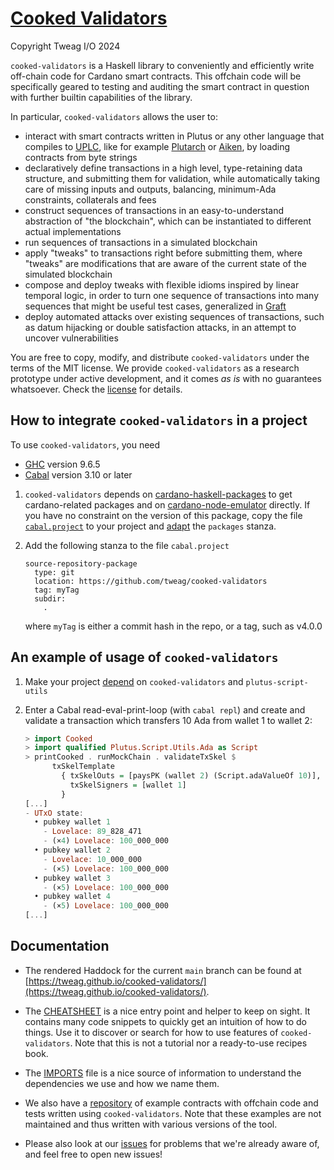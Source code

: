 # [Cooked Validators](https://github.com/tweag/cooked-validators/)

Copyright Tweag I/O 2024

`cooked-validators` is a Haskell library to conveniently and
efficiently write off-chain code for Cardano smart contracts. This
offchain code will be specifically geared to testing and auditing the
smart contract in question with further builtin capabilities of the
library.

In particular, `cooked-validators` allows the user to:
- interact with smart contracts written in Plutus or any other language
  that compiles to [UPLC](https://plutonomicon.github.io/plutonomicon/uplc),
  like for example [Plutarch](https://github.com/Plutonomicon/plutarch-plutus)
  or [Aiken](https://aiken-lang.org/), by loading contracts from byte strings
- declaratively define transactions in a high level, type-retaining
  data structure, and submitting them for validation, while
  automatically taking care of missing inputs and outputs, balancing,
  minimum-Ada constraints, collaterals and fees
- construct sequences of transactions in an easy-to-understand
  abstraction of "the blockchain", which can be instantiated to
  different actual implementations
- run sequences of transactions in a simulated blockchain
- apply "tweaks" to transactions right before submitting them, where
  "tweaks" are modifications that are aware of the current state of
  the simulated blockchain
- compose and deploy tweaks with flexible idioms inspired by linear
  temporal logic, in order to turn one sequence of transactions into
  many sequences that might be useful test cases, generalized in
  [Graft](https://github.com/tweag/graft)
- deploy automated attacks over existing sequences of transactions,
  such as datum hijacking or double satisfaction attacks, in an attempt
  to uncover vulnerabilities

You are free to copy, modify, and distribute `cooked-validators` under
the terms of the MIT license. We provide `cooked-validators` as a
research prototype under active development, and it comes _as is_ with
no guarantees whatsoever. Check the [license](LICENSE) for details.

## How to integrate `cooked-validators` in a project

To use `cooked-validators`, you need
- [GHC](https://www.haskell.org/ghc/download_ghc_9_6_5.html) version 9.6.5
- [Cabal](https://www.haskell.org/cabal) version 3.10 or later

1. `cooked-validators` depends on
[cardano-haskell-packages](https://github.com/input-output-hk/cardano-haskell-packages)
to get cardano-related packages and on
[cardano-node-emulator](https://github.com/IntersectMBO/cardano-node-emulator)
directly. If you have no constraint on the version of this package,
copy the file [`cabal.project`](./cabal.project) to your project and
[adapt](https://cabal.readthedocs.io/en/stable/cabal-project.html#specifying-the-local-packages)
the `packages` stanza.
   
2. Add the following stanza to the file `cabal.project`
   ```cabal.project
   source-repository-package
     type: git
     location: https://github.com/tweag/cooked-validators
     tag: myTag
     subdir:
       .
   ```
   where `myTag` is either a commit hash in the repo, or a tag, such as v4.0.0
   
## An example of usage of `cooked-validators`
   
1. Make your project
   [depend](https://cabal.readthedocs.io/en/stable/getting-started.html#adding-dependencies)
   on `cooked-validators` and `plutus-script-utils`
   
3. Enter a Cabal read-eval-print-loop (with `cabal repl`)
   and create and validate a transaction which transfers 10 Ada
   from wallet 1 to wallet 2:
   ```haskell
   > import Cooked
   > import qualified Plutus.Script.Utils.Ada as Script
   > printCooked . runMockChain . validateTxSkel $
         txSkelTemplate
           { txSkelOuts = [paysPK (wallet 2) (Script.adaValueOf 10)],
             txSkelSigners = [wallet 1]
           }
   [...]
   - UTxO state:
     • pubkey wallet 1
       - Lovelace: 89_828_471
       - (×4) Lovelace: 100_000_000
     • pubkey wallet 2
       - Lovelace: 10_000_000
       - (×5) Lovelace: 100_000_000
     • pubkey wallet 3
       - (×5) Lovelace: 100_000_000
     • pubkey wallet 4
       - (×5) Lovelace: 100_000_000
   [...]
   ```

## Documentation

- The rendered Haddock for the current `main` branch can be found at
[https://tweag.github.io/cooked-validators/](https://tweag.github.io/cooked-validators/).

- The [CHEATSHEET](doc/CHEATSHEET.md) is a nice entry point and helper
to keep on sight. It contains many code snippets to quickly get an
intuition of how to do things. Use it to discover or search for how to
use features of `cooked-validators`. Note that this is not a tutorial
nor a ready-to-use recipes book.

- The [IMPORTS](doc.IMPORTS.md) file is a nice source of information
  to understand the dependencies we use and how we name them.

- We also have a
[repository](https://github.com/tweag/cooked-smart-contracts) of
example contracts with offchain code and tests written using
`cooked-validators`. Note that these examples are not maintained and
thus written with various versions of the tool.

- Please also look at our
[issues](https://github.com/tweag/cooked-validators/issues) for
problems that we're already aware of, and feel free to open new
issues!
